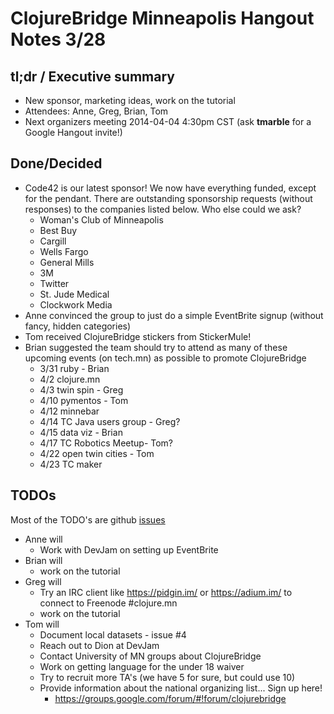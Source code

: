 # ClojureBridge Minneapolis Hangout Notes 3/28

## tl;dr / Executive summary

* New sponsor, marketing ideas, work on the tutorial
* Attendees: Anne, Greg, Brian, Tom
* Next organizers meeting 2014-04-04 4:30pm CST (ask **tmarble** for a Google Hangout invite!)

## Done/Decided

* Code42 is our latest sponsor! We now have everything funded, except for the pendant. There are
  outstanding sponsorship requests (without responses) to the companies listed below.  Who else
  could we ask?
  * Woman's Club of Minneapolis
  * Best Buy
  * Cargill
  * Wells Fargo
  * General Mills
  * 3M
  * Twitter
  * St. Jude Medical
  * Clockwork Media
* Anne convinced the group to just do a simple EventBrite signup (without fancy, hidden categories)
* Tom received ClojureBridge stickers from StickerMule!
* Brian suggested the team should try to attend as many of these upcoming events (on tech.mn) as possible to promote ClojureBridge
  * 3/31 ruby - Brian
  * 4/2 clojure.mn
  * 4/3 twin spin - Greg
  * 4/10 pymentos - Tom
  * 4/12 minnebar
  * 4/14 TC Java users group - Greg?
  * 4/15 data viz - Brian
  * 4/17 TC Robotics Meetup- Tom?
  * 4/22 open twin cities - Tom
  * 4/23 TC maker

## TODOs

Most of the TODO's are github [issues](https://github.com/clojurebridge-minneapolis/organizing/issues)

* Anne will
  * Work with DevJam on setting up EventBrite
* Brian will
  * work on the tutorial
* Greg will
  * Try an IRC client like https://pidgin.im/ or https://adium.im/ to connect to Freenode #clojure.mn
  * work on the tutorial
* Tom will
  * Document local datasets - issue #4
  * Reach out to Dion at DevJam
  * Contact University of MN groups about ClojureBridge
  * Work on getting language for the under 18 waiver
  * Try to recruit more TA's (we have 5 for sure, but could use 10)
  * Provide information about the national organizing list... Sign up here!
     * https://groups.google.com/forum/#!forum/clojurebridge
